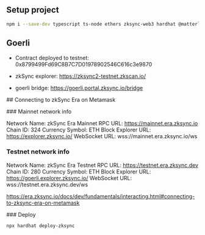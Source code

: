 ## Setup project

```sh
npm i --save-dev typescript ts-node ethers zksync-web3 hardhat @matterlabs/hardhat-zksync-solc @matterlabs/hardhat-zksync-deploy
```

## Goerli

- Contract deployed to testnet: 0x8799499Fd69C8B7C7D01978902546C616c3e9870

- zkSync explorer: https://zksync2-testnet.zkscan.io/

- goerli bridge: https://goerli.portal.zksync.io/bridge

## Connecting to zkSync Era on Metamask

### Mainnet network info

Network Name: zkSync Era Mainnet
RPC URL: https://mainnet.era.zksync.io
Chain ID: 324
Currency Symbol: ETH
Block Explorer URL: https://explorer.zksync.io/
WebSocket URL: wss://mainnet.era.zksync.io/ws

### Testnet network info

Network Name: zkSync Era Testnet
RPC URL: https://testnet.era.zksync.dev
Chain ID: 280
Currency Symbol: ETH
Block Explorer URL: https://goerli.explorer.zksync.io/
WebSocket URL: wss://testnet.era.zksync.dev/ws

https://era.zksync.io/docs/dev/fundamentals/interacting.html#connecting-to-zksync-era-on-metamask

### Deploy

```sh
npx hardhat deploy-zksync
```
